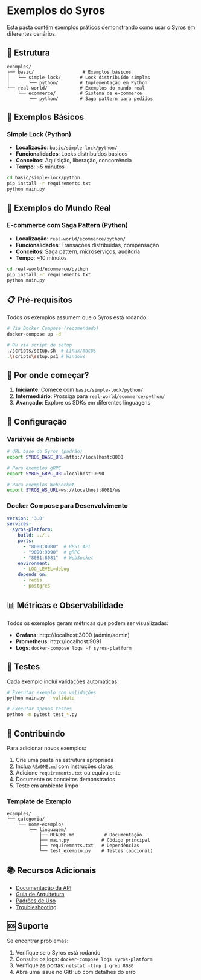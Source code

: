 # Exemplos do Syros

Esta pasta contém exemplos práticos demonstrando como usar o Syros em diferentes cenários.

## 📁 Estrutura

```
examples/
├── basic/                  # Exemplos básicos
│   └── simple-lock/       # Lock distribuído simples
│       └── python/        # Implementação em Python
└── real-world/            # Exemplos do mundo real
    └── ecommerce/         # Sistema de e-commerce
        └── python/        # Saga pattern para pedidos
```

## 🚀 Exemplos Básicos

### Simple Lock (Python)
- **Localização**: `basic/simple-lock/python/`
- **Funcionalidades**: Locks distribuídos básicos
- **Conceitos**: Aquisição, liberação, concorrência
- **Tempo**: ~5 minutos

```bash
cd basic/simple-lock/python
pip install -r requirements.txt
python main.py
```

## 🏢 Exemplos do Mundo Real

### E-commerce com Saga Pattern (Python)
- **Localização**: `real-world/ecommerce/python/`
- **Funcionalidades**: Transações distribuídas, compensação
- **Conceitos**: Saga pattern, microserviços, auditoria
- **Tempo**: ~10 minutos

```bash
cd real-world/ecommerce/python
pip install -r requirements.txt
python main.py
```

## 📋 Pré-requisitos

Todos os exemplos assumem que o Syros está rodando:

```bash
# Via Docker Compose (recomendado)
docker-compose up -d

# Ou via script de setup
./scripts/setup.sh  # Linux/macOS
.\scripts\setup.ps1 # Windows
```

## 🎯 Por onde começar?

1. **Iniciante**: Comece com `basic/simple-lock/python/`
2. **Intermediário**: Prossiga para `real-world/ecommerce/python/`
3. **Avançado**: Explore os SDKs em diferentes linguagens

## 🔧 Configuração

### Variáveis de Ambiente

```bash
# URL base do Syros (padrão)
export SYROS_BASE_URL=http://localhost:8080

# Para exemplos gRPC
export SYROS_GRPC_URL=localhost:9090

# Para exemplos WebSocket
export SYROS_WS_URL=ws://localhost:8081/ws
```

### Docker Compose para Desenvolvimento

```yaml
version: '3.8'
services:
  syros-platform:
    build: ../..
    ports:
      - "8080:8080"  # REST API
      - "9090:9090"  # gRPC
      - "8081:8081"  # WebSocket
    environment:
      - LOG_LEVEL=debug
    depends_on:
      - redis
      - postgres
```

## 📊 Métricas e Observabilidade

Todos os exemplos geram métricas que podem ser visualizadas:

- **Grafana**: http://localhost:3000 (admin/admin)
- **Prometheus**: http://localhost:9091
- **Logs**: `docker-compose logs -f syros-platform`

## 🧪 Testes

Cada exemplo inclui validações automáticas:

```bash
# Executar exemplo com validações
python main.py --validate

# Executar apenas testes
python -m pytest test_*.py
```

## 🤝 Contribuindo

Para adicionar novos exemplos:

1. Crie uma pasta na estrutura apropriada
2. Inclua `README.md` com instruções claras
3. Adicione `requirements.txt` ou equivalente
4. Documente os conceitos demonstrados
5. Teste em ambiente limpo

### Template de Exemplo

```
examples/
└── categoria/
    └── nome-exemplo/
        └── linguagem/
            ├── README.md           # Documentação
            ├── main.py            # Código principal
            ├── requirements.txt   # Dependências
            └── test_exemplo.py    # Testes (opcional)
```

## 📚 Recursos Adicionais

- [Documentação da API](../../docs/api-reference.md)
- [Guia de Arquitetura](../../docs/architecture.md)
- [Padrões de Uso](../../docs/patterns.md)
- [Troubleshooting](../../docs/troubleshooting.md)

## 🆘 Suporte

Se encontrar problemas:

1. Verifique se o Syros está rodando
2. Consulte os logs: `docker-compose logs syros-platform`
3. Verifique as portas: `netstat -tlnp | grep 8080`
4. Abra uma issue no GitHub com detalhes do erro
